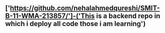 ## ['https://github.com/nehalahmedqureshi/SMIT-B-11-WMA-213857/']-('This is a backend repo in which i deploy all code those i am learning')
